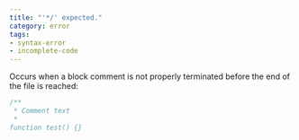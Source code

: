 ```yaml
---
title: "'*/' expected."
category: error
tags:
- syntax-error
- incomplete-code
---
```


Occurs when a block comment is not properly terminated before the end of the
file is reached:

```ts
/**
 * Comment text
 *
function test() {}
```
